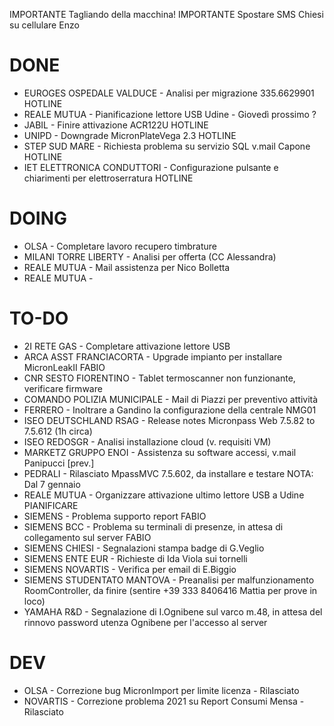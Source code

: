 IMPORTANTE Tagliando della macchina!
IMPORTANTE Spostare SMS Chiesi su cellulare Enzo


# DONE
- EUROGES OSPEDALE VALDUCE - Analisi per migrazione 335.6629901 HOTLINE
- REALE MUTUA - Pianificazione lettore USB Udine - Giovedì prossimo ?
- JABIL - Finire attivazione ACR122U HOTLINE
- UNIPD - Downgrade MicronPlateVega 2.3 HOTLINE
- STEP SUD MARE - Richiesta problema su servizio SQL v.mail Capone HOTLINE
- IET ELETTRONICA CONDUTTORI - Configurazione pulsante e chiarimenti per elettroserratura HOTLINE


# DOING
- OLSA - Completare lavoro recupero timbrature
- MILANI TORRE LIBERTY - Analisi per offerta (CC Alessandra)
- REALE MUTUA - Mail assistenza per Nico Bolletta
- REALE MUTUA - 


# TO-DO
- 2I RETE GAS - Completare attivazione lettore USB
- ARCA ASST FRANCIACORTA - Upgrade impianto per installare MicronLeakII FABIO
- CNR SESTO FIORENTINO - Tablet termoscanner non funzionante, verificare firmware
- COMANDO POLIZIA MUNICIPALE - Mail di Piazzi per preventivo attività
- FERRERO - Inoltrare a Gandino la configurazione della centrale NMG01
- ISEO DEUTSCHLAND RSAG - Release notes Micronpass Web 7.5.82 to 7.5.612 (1h circa)
- ISEO REDOSGR - Analisi installazione cloud (v. requisiti VM)
- MARKETZ GRUPPO ENOI - Assistenza su software accessi, v.mail Panipucci [prev.]
- PEDRALI - Rilasciato MpassMVC 7.5.602, da installare e testare NOTA: Dal 7 gennaio
- REALE MUTUA - Organizzare attivazione ultimo lettore USB a Udine PIANIFICARE
- SIEMENS - Problema supporto report FABIO
- SIEMENS BCC - Problema su terminali di presenze, in attesa di collegamento sul server FABIO
- SIEMENS CHIESI - Segnalazioni stampa badge di G.Veglio
- SIEMENS ENTE EUR - Richieste di Ida Viola sui tornelli
- SIEMENS NOVARTIS - Verifica per email di E.Biggio
- SIEMENS STUDENTATO MANTOVA - Preanalisi per malfunzionamento RoomController, da finire (sentire +39 333 8406416 Mattia per prove in loco)
- YAMAHA R&D - Segnalazione di I.Ognibene sul varco m.48, in attesa del rinnovo password utenza Ognibene per l'accesso al server


# DEV
- OLSA - Correzione bug MicronImport per limite licenza - Rilasciato
- NOVARTIS - Correzione problema 2021 su Report Consumi Mensa - Rilasciato
